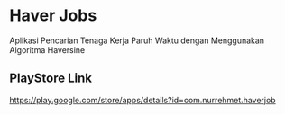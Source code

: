 # Haver Jobs

Aplikasi Pencarian Tenaga Kerja Paruh Waktu dengan Menggunakan Algoritma Haversine

## PlayStore Link

https://play.google.com/store/apps/details?id=com.nurrehmet.haverjob
